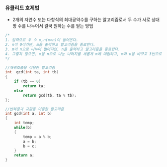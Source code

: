 ### 유클리드 호제법
* 2개의 자연수 또는 다항식의 최대공약수를 구하는 알고리즘로서 두 수가 서로 상대방 수를 나누어서 결국 원하는 수를 얻는 방법

```cpp
/*
1. 입력으로 두 수 m,n(m>n)이 들어온다.
2. n이 0이라면, m을 출력하고 알고리즘을 종료한다.
3. m이 n으로 나누어 떨어지면, n을 출력하고 알고리즘을 종료한다.
4. 그렇지 않으면, m을 n으로 나눈 나머지를 새롭게 m에 대입하고, m과 n을 바꾸고 3번으로 돌아온다.
*/

//재귀호출을 이용한 알고리즘
int  gcd(int ta, int tb)
{
	if (tb == 0)
		return ta;
	else
		return gcd(tb, ta % tb);
};

//반복문과 교환을 이용한 알고리즘
int gcd(int a, int b)
{
    int temp;
	while(b)
	{
		temp = a % b;
		a = b;
		b = c;
	}
    return a;
}
```
